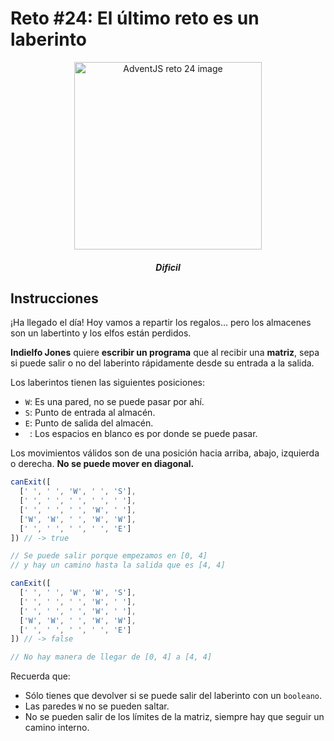 # Reto #24: El último reto es un laberinto

<div align="center">
  <img src="https://adventjs.dev/challenges-2022/24.svg" alt="AdventJS reto 24 image" width="300px">
  <h5 style="font-weight:bold;" >Dificil</h5>
</div>

## Instrucciones
¡Ha llegado el día! Hoy vamos a repartir los regalos… pero los almacenes son un labertinto y los elfos están perdidos.

**Indielfo Jones** quiere **escribir un programa** que al recibir una **matriz**, sepa si puede salir o no del laberinto rápidamente desde su entrada a la salida.

Los laberintos tienen las siguientes posiciones:

- `W`: Es una pared, no se puede pasar por ahí.
- `S`: Punto de entrada al almacén.
- `E`: Punto de salida del almacén.
- ` `: Los espacios en blanco es por donde se puede pasar.

Los movimientos válidos son de una posición hacia arriba, abajo, izquierda o derecha. **No se puede mover en diagonal.**

```js
canExit([
  [' ', ' ', 'W', ' ', 'S'],
  [' ', ' ', ' ', ' ', ' '],
  [' ', ' ', ' ', 'W', ' '],
  ['W', 'W', ' ', 'W', 'W'],
  [' ', ' ', ' ', ' ', 'E']
]) // -> true

// Se puede salir porque empezamos en [0, 4]
// y hay un camino hasta la salida que es [4, 4]

canExit([
  [' ', ' ', 'W', 'W', 'S'],
  [' ', ' ', ' ', 'W', ' '],
  [' ', ' ', ' ', 'W', ' '],
  ['W', 'W', ' ', 'W', 'W'],
  [' ', ' ', ' ', ' ', 'E']
]) // -> false

// No hay manera de llegar de [0, 4] a [4, 4]
```

Recuerda que:

- Sólo tienes que devolver si se puede salir del laberinto con un `booleano`.
- Las paredes `W` no se pueden saltar.
- No se pueden salir de los límites de la matriz, siempre hay que seguir un camino interno.
